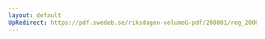 ```yaml
---
layout: default
UpRedirect: https://pdf.swedeb.se/riksdagen-volumeG-pdf/200001/reg_200001/reg_200001_0459.pdf
---
```

